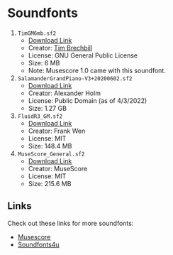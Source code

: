 # Soundfonts

1. `TimGM6mb.sf2`
   * [Download Link](https://sourceforge.net/p/mscore/code/HEAD/tree/trunk/mscore/share/sound/TimGM6mb.sf2?format=raw)
   * Creator: [Tim Brechbill](https://timbrechbill.com/saxguru/)
   * License: GNU General Public License
   * Size: 6 MB
   * Note: Musescore 1.0 came with this soundfont.
2. `SalamanderGrandPiano-V3+20200602.sf2`
    * [Download Link](https://freepats.zenvoid.org/Piano/acoustic-grand-piano.html)
    * Creator: Alexander Holm
    * License: Public Domain (as of 4/3/2022)
    * Size: 1.27 GB
3. `FluidR3_GM.sf2`
    * [Download Link](https://member.keymusician.com/Member/FluidR3_GM/index.html)
    * Creator: Frank Wen
    * License: MIT
    * Size: 148.4 MB
4. `MuseScore_General.sf2`
    * [Download Link](https://ftp.osuosl.org/pub/musescore/soundfont/MuseScore_General/MuseScore_General.sf2)
    * Creator: MuseScore
    * License: MIT
    * Size: 215.6 MB

## Links

Check out these links for more soundfonts:

* [Musescore](https://musescore.org/en/handbook/3/soundfonts-and-sfz-files)
* [Soundfonts4u](https://sites.google.com/site/soundfonts4u/)
